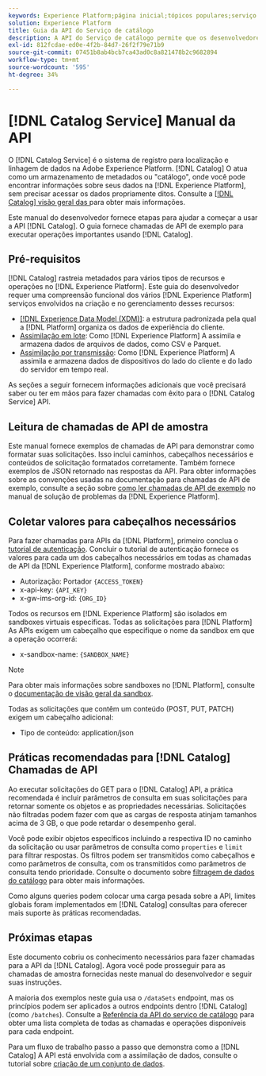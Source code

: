 ```yaml
---
keywords: Experience Platform;página inicial;tópicos populares;serviço de catálogo;catálogo;Serviço de catálogo;Catálogo
solution: Experience Platform
title: Guia da API do Serviço de catálogo
description: A API do Serviço de catálogo permite que os desenvolvedores gerenciem metadados do conjunto de dados na Adobe Experience Platform. Siga este manual para saber como executar operações importantes usando a API.
exl-id: 812fcdae-ed0e-4f2b-84d7-26f2f79e71b9
source-git-commit: 07451b8ab4bcb7ca43ad0c8a821478b2c9682894
workflow-type: tm+mt
source-wordcount: '595'
ht-degree: 34%

---
```


# [!DNL Catalog Service] Manual da API

O [!DNL Catalog Service] é o sistema de registro para localização e linhagem de dados na Adobe Experience Platform. [!DNL Catalog] O atua como um armazenamento de metadados ou &quot;catálogo&quot;, onde você pode encontrar informações sobre seus dados na [!DNL Experience Platform], sem precisar acessar os dados propriamente ditos. Consulte a [[!DNL Catalog] visão geral das ](../home.md) para obter mais informações.

Este manual do desenvolvedor fornece etapas para ajudar a começar a usar a API [!DNL Catalog]. O guia fornece chamadas de API de exemplo para executar operações importantes usando [!DNL Catalog].

## Pré-requisitos

[!DNL Catalog] rastreia metadados para vários tipos de recursos e operações no [!DNL Experience Platform]. Este guia do desenvolvedor requer uma compreensão funcional dos vários [!DNL Experience Platform] serviços envolvidos na criação e no gerenciamento desses recursos:

* [[!DNL Experience Data Model (XDM)]](../../xdm/home.md): a estrutura padronizada pela qual a [!DNL Platform] organiza os dados de experiência do cliente.
* [Assimilação em lote](../../ingestion/batch-ingestion/overview.md): Como [!DNL Experience Platform] A assimila e armazena dados de arquivos de dados, como CSV e Parquet.
* [Assimilação por transmissão](../../ingestion/streaming-ingestion/overview.md): Como [!DNL Experience Platform] A assimila e armazena dados de dispositivos do lado do cliente e do lado do servidor em tempo real.

As seções a seguir fornecem informações adicionais que você precisará saber ou ter em mãos para fazer chamadas com êxito para o [!DNL Catalog Service] API.

## Leitura de chamadas de API de amostra

Este manual fornece exemplos de chamadas de API para demonstrar como formatar suas solicitações. Isso inclui caminhos, cabeçalhos necessários e conteúdos de solicitação formatados corretamente. Também fornece exemplos de JSON retornado nas respostas da API. Para obter informações sobre as convenções usadas na documentação para chamadas de API de exemplo, consulte a seção sobre [como ler chamadas de API de exemplo](../../landing/troubleshooting.md#how-do-i-format-an-api-request) no manual de solução de problemas da [!DNL Experience Platform].

## Coletar valores para cabeçalhos necessários

Para fazer chamadas para APIs da [!DNL Platform], primeiro conclua o [tutorial de autenticação](https://www.adobe.com/go/platform-api-authentication-en). Concluir o tutorial de autenticação fornece os valores para cada um dos cabeçalhos necessários em todas as chamadas de API da [!DNL Experience Platform], conforme mostrado abaixo:

* Autorização: Portador `{ACCESS_TOKEN}`
* x-api-key: `{API_KEY}`
* x-gw-ims-org-id: `{ORG_ID}`

Todos os recursos em [!DNL Experience Platform] são isolados em sandboxes virtuais específicas. Todas as solicitações para [!DNL Platform] As APIs exigem um cabeçalho que especifique o nome da sandbox em que a operação ocorrerá:

* x-sandbox-name: `{SANDBOX_NAME}`

>[!NOTE]
>
>Para obter mais informações sobre sandboxes no [!DNL Platform], consulte o [documentação de visão geral da sandbox](../../sandboxes/home.md).

Todas as solicitações que contêm um conteúdo (POST, PUT, PATCH) exigem um cabeçalho adicional:

* Tipo de conteúdo: application/json

## Práticas recomendadas para [!DNL Catalog] Chamadas de API

Ao executar solicitações do GET para o [!DNL Catalog] API, a prática recomendada é incluir parâmetros de consulta em suas solicitações para retornar somente os objetos e as propriedades necessárias. Solicitações não filtradas podem fazer com que as cargas de resposta atinjam tamanhos acima de 3 GB, o que pode retardar o desempenho geral.

Você pode exibir objetos específicos incluindo a respectiva ID no caminho da solicitação ou usar parâmetros de consulta como `properties` e `limit` para filtrar respostas. Os filtros podem ser transmitidos como cabeçalhos e como parâmetros de consulta, com os transmitidos como parâmetros de consulta tendo prioridade. Consulte o documento sobre [filtragem de dados do catálogo](filter-data.md) para obter mais informações.

Como alguns queries podem colocar uma carga pesada sobre a API, limites globais foram implementados em [!DNL Catalog] consultas para oferecer mais suporte às práticas recomendadas.

## Próximas etapas

Este documento cobriu os conhecimento necessários para fazer chamadas para a API da [!DNL Catalog]. Agora você pode prosseguir para as chamadas de amostra fornecidas neste manual do desenvolvedor e seguir suas instruções.

A maioria dos exemplos neste guia usa o `/dataSets` endpoint, mas os princípios podem ser aplicados a outros endpoints dentro [!DNL Catalog] (como `/batches`). Consulte a [Referência da API do serviço de catálogo](https://www.adobe.io/experience-platform-apis/references/catalog/) para obter uma lista completa de todas as chamadas e operações disponíveis para cada endpoint.

Para um fluxo de trabalho passo a passo que demonstra como a [!DNL Catalog] A API está envolvida com a assimilação de dados, consulte o tutorial sobre [criação de um conjunto de dados](../datasets/create.md).
